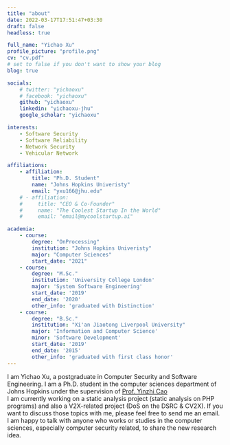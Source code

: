 ```yaml
---
title: "about"
date: 2022-03-17T17:51:47+03:30
draft: false
headless: true

full_name: "Yichao Xu"
profile_picture: "profile.png"
cv: "cv.pdf"
# set to false if you don't want to show your blog
blog: true

socials:
    # twitter: "yichaoxu"
    # facebook: "yichaoxu"
    github: "yichaoxu"
    linkedin: "yichaoxu-jhu"
    google_scholar: "yichaoxu"

interests:
    - Software Security
    - Software Reliability
    - Network Security
    - Vehicular Network

affiliations:
    - affiliation:
        title: "Ph.D. Student"
        name: "Johns Hopkins Univeristy"
        email: "yxu166@jhu.edu"
    # - affiliation:
    #     title: "CEO & Co-Founder"
    #     name: "The Coolest Startup In the World"
    #     email: "email@mycoolstartup.ai"

academia:
    - course:
        degree: "OnProcessing"
        institution: "Johns Hopkins Univeristy"
        major: "Computer Sciences"
        start_date: "2021"
    - course:
        degree: "M.Sc."
        institution: 'University College London'
        major: 'System Software Engineering'
        start_date: '2019'
        end_date: '2020'
        other_info: 'graduated with Distinction'
    - course:
        degree: "B.Sc."
        institution: "Xi'an Jiaotong Liverpool University"
        major: 'Information and Computer Science'
        minor: 'Software Development'
        start_date: '2019'
        end_date: '2015'
        other_info: 'graduated with first class honor'
---
```



I am Yichao Xu, a postgraduate in Computer Security and Software Engineering. I am a Ph.D. student in the computer sciences department of Johns Hopkins under the supervision of [Prof. Yinzhi Cao](https://yinzhicao.org)  
I am currently working on a static analysis project (static analysis on PHP programs) and also a V2X-related project (DoS on the DSRC & CV2X). If you want to discuss those topics with me, please feel free to send me an email.  
I am happy to talk with anyone who works or studies in the computer sciences, especially computer security related, to share the new research idea.
